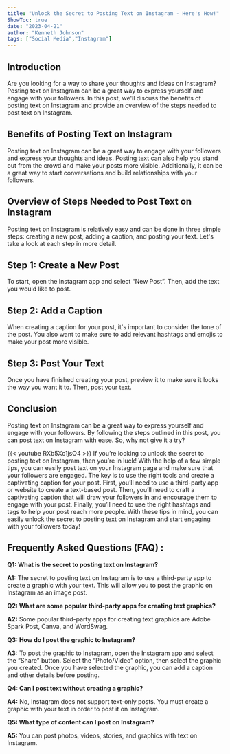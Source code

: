 ```yaml
---
title: "Unlock the Secret to Posting Text on Instagram - Here's How!"
ShowToc: true 
date: "2023-04-21"
author: "Kenneth Johnson" 
tags: ["Social Media","Instagram"]
---
```

## Introduction

Are you looking for a way to share your thoughts and ideas on Instagram? Posting text on Instagram can be a great way to express yourself and engage with your followers. In this post, we'll discuss the benefits of posting text on Instagram and provide an overview of the steps needed to post text on Instagram. 

## Benefits of Posting Text on Instagram

Posting text on Instagram can be a great way to engage with your followers and express your thoughts and ideas. Posting text can also help you stand out from the crowd and make your posts more visible. Additionally, it can be a great way to start conversations and build relationships with your followers. 

## Overview of Steps Needed to Post Text on Instagram

Posting text on Instagram is relatively easy and can be done in three simple steps: creating a new post, adding a caption, and posting your text. Let's take a look at each step in more detail. 

## Step 1: Create a New Post

To start, open the Instagram app and select “New Post”. Then, add the text you would like to post. 

## Step 2: Add a Caption

When creating a caption for your post, it's important to consider the tone of the post. You also want to make sure to add relevant hashtags and emojis to make your post more visible. 

## Step 3: Post Your Text

Once you have finished creating your post, preview it to make sure it looks the way you want it to. Then, post your text. 

## Conclusion

Posting text on Instagram can be a great way to express yourself and engage with your followers. By following the steps outlined in this post, you can post text on Instagram with ease. So, why not give it a try?

{{< youtube RXb5Xc1jsO4 >}} 
If you’re looking to unlock the secret to posting text on Instagram, then you’re in luck! With the help of a few simple tips, you can easily post text on your Instagram page and make sure that your followers are engaged. The key is to use the right tools and create a captivating caption for your post. First, you’ll need to use a third-party app or website to create a text-based post. Then, you’ll need to craft a captivating caption that will draw your followers in and encourage them to engage with your post. Finally, you’ll need to use the right hashtags and tags to help your post reach more people. With these tips in mind, you can easily unlock the secret to posting text on Instagram and start engaging with your followers today!

## Frequently Asked Questions (FAQ) :
**Q1: What is the secret to posting text on Instagram?**

**A1:** The secret to posting text on Instagram is to use a third-party app to create a graphic with your text. This will allow you to post the graphic on Instagram as an image post.

**Q2: What are some popular third-party apps for creating text graphics?**

**A2:** Some popular third-party apps for creating text graphics are Adobe Spark Post, Canva, and WordSwag.

**Q3: How do I post the graphic to Instagram?**

**A3:** To post the graphic to Instagram, open the Instagram app and select the “Share” button. Select the “Photo/Video” option, then select the graphic you created. Once you have selected the graphic, you can add a caption and other details before posting.

**Q4: Can I post text without creating a graphic?**

**A4:** No, Instagram does not support text-only posts. You must create a graphic with your text in order to post it on Instagram.

**Q5: What type of content can I post on Instagram?**

**A5:** You can post photos, videos, stories, and graphics with text on Instagram.


